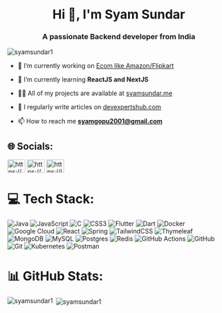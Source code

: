 <h1 align="center">Hi 👋, I'm Syam Sundar</h1>
<h3 align="center">A passionate Backend developer from India</h3>

<p align="left"> <img src="https://komarev.com/ghpvc/?username=syamsundar1&label=Profile%20views&color=0e75b6&style=flat" alt="syamsundar1" /> </p>

- 🔭 I’m currently working on [Ecom like Amazon/Flipkart](https://github.com/syamsundar1/ecom-backend)

- 🌱 I’m currently learning **ReactJS and NextJS**

- 👨‍💻 All of my projects are available at [syamsundar.me](syamsundar.me)

- 📝 I regularly write articles on [devexpertshub.com](devexpertshub.com)

- 📫 How to reach me **syamgopu2001@gmail.com**

## 🌐 Socials:
<p align="left">
<a href="https://linkedin.com/in/https://www.linkedin.com/in/gopu-syam-sundar/" target="blank"><img align="center" src="https://raw.githubusercontent.com/rahuldkjain/github-profile-readme-generator/master/src/images/icons/Social/linked-in-alt.svg" alt="https://www.linkedin.com/in/gopu-syam-sundar/" height="30" width="40" /></a>
<a href="https://www.hackerrank.com/https://www.hackerrank.com/profile/syamgopu2001" target="blank"><img align="center" src="https://raw.githubusercontent.com/rahuldkjain/github-profile-readme-generator/master/src/images/icons/Social/hackerrank.svg" alt="https://www.hackerrank.com/profile/syamgopu2001" height="30" width="40" /></a>
<a href="https://www.leetcode.com/https://leetcode.com/u/syamgopu2001/" target="blank"><img align="center" src="https://raw.githubusercontent.com/rahuldkjain/github-profile-readme-generator/master/src/images/icons/Social/leet-code.svg" alt="https://leetcode.com/u/syamgopu2001/" height="30" width="40" /></a>
</p>

# 💻 Tech Stack:
![Java](https://img.shields.io/badge/java-%23ED8B00.svg?style=for-the-badge&logo=openjdk&logoColor=white) ![JavaScript](https://img.shields.io/badge/javascript-%23323330.svg?style=for-the-badge&logo=javascript&logoColor=%23F7DF1E) ![C](https://img.shields.io/badge/c-%2300599C.svg?style=for-the-badge&logo=c&logoColor=white) ![CSS3](https://img.shields.io/badge/css3-%231572B6.svg?style=for-the-badge&logo=css3&logoColor=white) ![Flutter](https://img.shields.io/badge/Flutter-%2302569B.svg?style=for-the-badge&logo=Flutter&logoColor=white) ![Dart](https://img.shields.io/badge/dart-%230175C2.svg?style=for-the-badge&logo=dart&logoColor=white) ![Docker](https://img.shields.io/badge/docker-%230db7ed.svg?style=for-the-badge&logo=docker&logoColor=white) ![Google Cloud](https://img.shields.io/badge/GoogleCloud-%234285F4.svg?style=for-the-badge&logo=google-cloud&logoColor=white) ![React](https://img.shields.io/badge/react-%2320232a.svg?style=for-the-badge&logo=react&logoColor=%2361DAFB) ![Spring](https://img.shields.io/badge/spring-%236DB33F.svg?style=for-the-badge&logo=spring&logoColor=white) ![TailwindCSS](https://img.shields.io/badge/tailwindcss-%2338B2AC.svg?style=for-the-badge&logo=tailwind-css&logoColor=white) ![Thymeleaf](https://img.shields.io/badge/Thymeleaf-%23005C0F.svg?style=for-the-badge&logo=Thymeleaf&logoColor=white) ![MongoDB](https://img.shields.io/badge/MongoDB-%234ea94b.svg?style=for-the-badge&logo=mongodb&logoColor=white) ![MySQL](https://img.shields.io/badge/mysql-4479A1.svg?style=for-the-badge&logo=mysql&logoColor=white) ![Postgres](https://img.shields.io/badge/postgres-%23316192.svg?style=for-the-badge&logo=postgresql&logoColor=white) ![Redis](https://img.shields.io/badge/redis-%23DD0031.svg?style=for-the-badge&logo=redis&logoColor=white) ![GitHub Actions](https://img.shields.io/badge/github%20actions-%232671E5.svg?style=for-the-badge&logo=githubactions&logoColor=white) ![GitHub](https://img.shields.io/badge/github-%23121011.svg?style=for-the-badge&logo=github&logoColor=white) ![Git](https://img.shields.io/badge/git-%23F05033.svg?style=for-the-badge&logo=git&logoColor=white) ![Kubernetes](https://img.shields.io/badge/kubernetes-%23326ce5.svg?style=for-the-badge&logo=kubernetes&logoColor=white) ![Postman](https://img.shields.io/badge/Postman-FF6C37?style=for-the-badge&logo=postman&logoColor=white)

# 📊 GitHub Stats:
<p><img align="left" src="https://github-readme-stats.vercel.app/api/top-langs?username=syamsundar1&show_icons=true&locale=en&layout=compact" alt="syamsundar1" /></p>

<p>&nbsp;<img align="center" src="https://github-readme-stats.vercel.app/api?username=syamsundar1&show_icons=true&locale=en" alt="syamsundar1" /></p>
